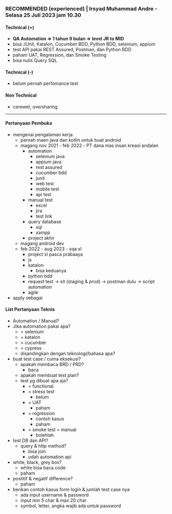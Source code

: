 ### **RECOMMENDED (experienced)** | Irsyad Muhammad Andre - Selasa 25 Juli 2023 jam 10.30

#### Technical (+) 

- **QA Automation => 1 tahun 9 bulan => level JR to MID**  
- bisa JUnit, Katalon, Cucumber BDD, Python BDD, selenium, appium
- test API pakai REST Assured, Postman, dan Python BDD
- paham UAT, Regression, dan Smoke Testing
- bisa nulis Query SQL

#### Technical (-)  

- belum pernah perfomance test

#### Non Technical  

- cerewet, oversharing

---

#### Pertanyaan Pembuka

- mengenai pengalaman kerja  
	- pernah maen java dan kotlin untuk buat android
	- magang nov 2021 - feb 2022 - PT dana mas insan kreasi andalan
		- automation
			- selenium java
			- appium java
			- rest assured
			- cucumber bdd
			- junit
			- web test
			- mobile test
			- api test
		- manual test
			- excel
			- jira
			- test link
		- query database
			- sql
			- xampp
		- project akhir 
	- magang android dev
	- feb 2022 - aug 2023 - sqa xl
		- project xl pasca prabaaya
		- js
		- katalon
			- bisa keduanya
		- python bdd
		- request test -> sit (staging & prod) -> postman dulu -> script automation
		- agile
- apply sebagai


#### List Pertanyaan Teknis

- Automation / Manual?  
- Jika automation pakai apa?
	- = selenium
	- = katalon
	- = cucumber
	- = cypress
	- disandingkan dengan teknologi/bahasa apa?
- buat test case / cuma eksekusi?
	- apakah membaca BRD / PRD?
		- baca
	- apakah membuat test plan?
	- test yg dibuat apa aja?
		- = functional
		- = stress test
			- belum
		- = UAT
			- paham
		- = regression
			- contoh kasus
			- paham
		- = smoke test = manual
			- bolehlah
- test DB dan API?
	- query & http method?
		- bisa join
		- udah automation api
- white, black, grey box?
	- white bisa baca code
	- paham
- postitif & negatif difference?
	- paham
- berikan contoh kasus form login & jumlah test case nya
	- ada input username & password
	- input min 5 char & max 20 char
	- symbol, letter, angka wajib ada untuk password